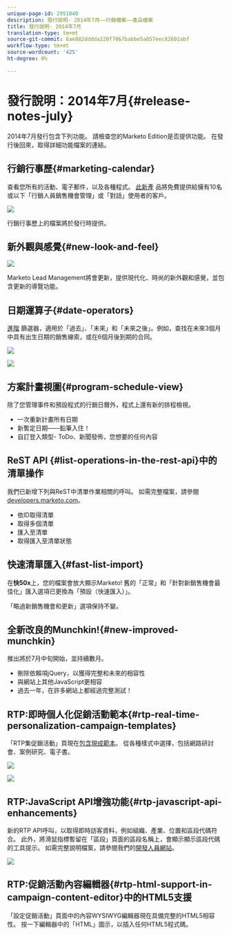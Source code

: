 ```yaml
---
unique-page-id: 2951040
description: 發行說明- 2014年7月——行銷檔案——產品檔案
title: 發行說明- 2014年7月
translation-type: tm+mt
source-git-commit: 6ae882dddda220f7067babbe5a057eec82601abf
workflow-type: tm+mt
source-wordcount: '425'
ht-degree: 0%

---
```



# 發行說明：2014年7月{#release-notes-july}

2014年7月發行包含下列功能。 請檢查您的Marketo Edition是否提供功能。 在發行後回來，取得詳細功能檔案的連結。

## 行銷行事歷{#marketing-calendar}

查看您所有的活動、電子郵件，以及各種程式。 [此新產](/help/marketo/product-docs/core-marketo-concepts/marketing-calendar/understanding-the-calendar/navigating-the-marketing-calendar.md) 品將免費提供給擁有10名或以下「行銷人員銷售機會管理」或「對話」使用者的客戶。

![](assets/image2014-9-22-14-3a22-3a27.png)

行銷行事歷上的檔案將於發行時提供。

## 新外觀與感覺{#new-look-and-feel}

![](assets/image2014-9-22-14-3a22-3a47.png)

Marketo Lead Management將會更新，提供現代化、時尚的新外觀和感覺，並包含更新的導覽功能。

## 日期運算子{#date-operators}

[進階](/help/marketo/product-docs/core-marketo-concepts/smart-lists-and-static-lists/creating-a-smart-list/smart-list-filter-operators-glossary.md) 篩選器，適用於「過去」、「未來」和「未來之後」。例如，查找在未來3個月中具有出生日期的銷售線索，或在6個月後到期的合同。

![](assets/image2014-9-22-14-3a23-3a56.png)

![](assets/image2014-9-22-14-3a24-3a39.png)

## 方案計畫視圖{#program-schedule-view}

除了您管理事件和預設程式的行銷日曆外，程式上還有新的排程檢視。

* 一次重新計畫所有日期
* 新暫定日期——鉛筆入住！
* 自訂登入類型- ToDo、新聞發佈，您想要的任何內容

## ReST API {#list-operations-in-the-rest-api}中的清單操作

我們已新增下列與ReST中清單作業相關的呼叫。 如需完整檔案，請參閱[developers.marketo.com](https://developers.marketo.com/documentation/rest/)。

* 依ID取得清單
* 取得多個清單
* 匯入至清單
* 取得匯入至清單狀態

## 快速清單匯入{#fast-list-import}

在&#x200B;**快50x**&#x200B;上，您的檔案會放大顯示Marketo! 舊的「正常」和「針對新銷售機會最佳化」匯入選項已更換為「預設（快速匯入）」。

「略過新銷售機會和更新」選項保持不變。

## 全新改良的Munchkin!{#new-improved-munchkin}

推出將於7月中旬開始，並持續數月。

* 刪除依賴項jQuery，以獲得完整和未來的相容性
* 與網站上其他JavaScript更相容
* 過去一年，在許多網站上都經過完整測試！

## RTP:即時個人化促銷活動範本{#rtp-real-time-personalization-campaign-templates}

「RTP集促銷活動」頁現在[包含現成範本](/help/marketo/product-docs/web-personalization/using-templates/using-templates-to-create-web-campaigns.md)。 從各種樣式中選擇，包括網路研討會、案例研究、電子書。

![](assets/image2014-9-22-14-3a25-3a13.png)

![](assets/image2014-9-22-14-3a25-3a47.png)

## RTP:JavaScript API增強功能{#rtp-javascript-api-enhancements}

新的RTP API呼叫，以取得即時訪客資料，例如組織、產業、位置和區段代碼符合。 此外，將滑鼠指標暫留在「區段」頁面的區段名稱上，會顯示顯示區段代碼的工具提示。 如需完整說明檔案，請參閱我們的[開發人員網站](https://developers.marketo.com/documentation/websites/rtp-js-api/)。

![](assets/image2014-9-22-14-3a26-3a11.png)

## RTP:促銷活動內容編輯器{#rtp-html-support-in-campaign-content-editor}中的HTML5支援

「設定促銷活動」頁面中的內容WYSIWYG編輯器現在具備完整的HTML5相容性。 按一下編輯器中的「HTML」圖示，以插入任何HTML5程式碼。
